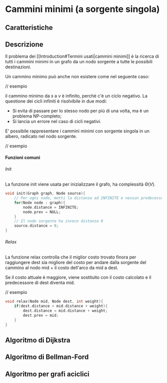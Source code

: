 # Cammini minimi (a sorgente singola)
## Caratteristiche

## Descrizione
Il problema dei [[Introduction#Termini usati|cammini minimi]] è la ricerca di tutti i cammini minimi in un grafo da un nodo sorgente a tutte le possibili destinazioni.

Un cammino minimo può anche non esistere come nel seguente caso:

// esempio

il cammino minimo da $s$ a $v$ è infinito, perchè c'è un ciclo negativo.
La questione dei cicli infiniti è risolvibile in due modi:
- Si evita di passare per lo stesso nodo per più di una volta, ma è un problema NP-completo;
- Si lancia un errore nel caso di cicli negativi.

E' possibile rappresentare i cammini minimi con sorgente singola in un albero, radicato nel nodo sorgente.

// esempio

#### Funzioni comuni
###### Init
La funzione init viene usata per inizializzare il grafo, ha complessità $\Theta(V)$.
````c
void init(Graph graph, Node source){
	// Per ogni nodo, metti la distanza ad INFINITE e nessun predecessore
	for(Node node : graph){
		node.distance = INFINITE;
		node.prev = NULL;
	}
	// Il nodo sorgente ha invece distanza 0
	source.distance = 0;
}
````
###### Relax
La funzione relax controlla che il miglior costo trovato finora per raggiungere dest sia migliore del costo per andare dalla sorgente del cammino al nodo mid + il costo dell'arco da mid a dest.

Se il costo attuale è maggiore, viene sostituito con il costo calcolato e il predecessore di dest diventa mid.

// esempio

````c
void relax(Node mid, Node dest, int weight){
	if(dest.distance > mid.distance + weight){
		dest.distance = mid.distance + weight;
		dest.prev = mid;
	}
}
````

## Algoritmo di Dijkstra

## Algoritmo di Bellman-Ford

## Algoritmo per grafi aciclici
